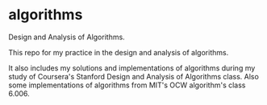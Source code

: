 algorithms
==========

Design and Analysis of Algorithms.

This repo for my practice in the design and analysis of algorithms.

It also includes my solutions and implementations of algorithms during my study of Coursera's Stanford Design and Analysis of Algorithms class.
Also some implementations of algorithms from MIT's OCW algorithm's class 6.006.
